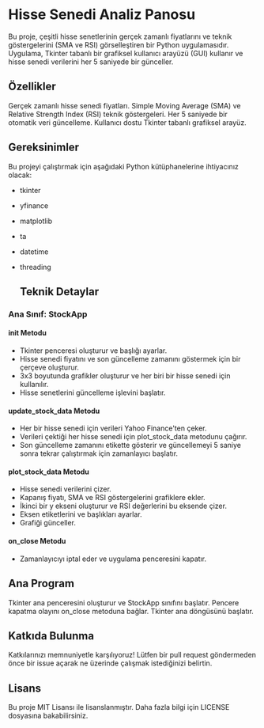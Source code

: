# Hisse Senedi Analiz Panosu
Bu proje, çeşitli hisse senetlerinin gerçek zamanlı fiyatlarını ve teknik göstergelerini (SMA ve RSI) görselleştiren bir Python uygulamasıdır. Uygulama, Tkinter tabanlı bir grafiksel kullanıcı arayüzü (GUI) kullanır ve hisse senedi verilerini her 5 saniyede bir günceller.

## Özellikler
Gerçek zamanlı hisse senedi fiyatları.
Simple Moving Average (SMA) ve Relative Strength Index (RSI) teknik göstergeleri.
Her 5 saniyede bir otomatik veri güncelleme.
Kullanıcı dostu Tkinter tabanlı grafiksel arayüz.
## Gereksinimler
Bu projeyi çalıştırmak için aşağıdaki Python kütüphanelerine ihtiyacınız olacak:

- tkinter
- yfinance
- matplotlib
- ta
- datetime
- threading

  ## Teknik Detaylar
### Ana Sınıf: StockApp
#### init Metodu
- Tkinter penceresi oluşturur ve başlığı ayarlar.
- Hisse senedi fiyatını ve son güncelleme zamanını göstermek için bir çerçeve oluşturur.
- 3x3 boyutunda grafikler oluşturur ve her biri bir hisse senedi için kullanılır.
- Hisse senetlerini güncelleme işlevini başlatır.
#### update_stock_data Metodu
- Her bir hisse senedi için verileri Yahoo Finance'ten çeker.
- Verileri çektiği her hisse senedi için plot_stock_data metodunu çağırır.
- Son güncelleme zamanını etikette gösterir ve güncellemeyi 5 saniye sonra tekrar çalıştırmak için zamanlayıcı başlatır.
#### plot_stock_data Metodu
- Hisse senedi verilerini çizer.
- Kapanış fiyatı, SMA ve RSI göstergelerini grafiklere ekler.
- İkinci bir y ekseni oluşturur ve RSI değerlerini bu eksende çizer.
- Eksen etiketlerini ve başlıkları ayarlar.
- Grafiği günceller.
#### on_close Metodu
- Zamanlayıcıyı iptal eder ve uygulama penceresini kapatır.
## Ana Program
Tkinter ana penceresini oluşturur ve StockApp sınıfını başlatır.
Pencere kapatma olayını on_close metoduna bağlar.
Tkinter ana döngüsünü başlatır.
## Katkıda Bulunma
Katkılarınızı memnuniyetle karşılıyoruz! Lütfen bir pull request göndermeden önce bir issue açarak ne üzerinde çalışmak istediğinizi belirtin.

## Lisans
Bu proje MIT Lisansı ile lisanslanmıştır. Daha fazla bilgi için LICENSE dosyasına bakabilirsiniz.
